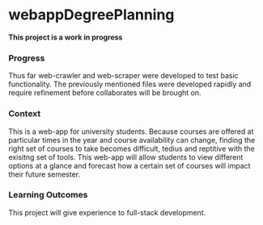 # webappDegreePlanning


**This project is a work in progress**

### Progress
Thus far web-crawler and web-scraper were developed to test basic functionality. The previously mentioned files were developed rapidly and require refinement before collaborates will be brought on.

### Context
This is a web-app for university students. Because courses are offered at particular times in the year and course availability can change, finding the right set of courses to take becomes difficult, tedius and reptitive with the exisitng set of tools. This web-app will allow students to view different options at a glance and forecast how a certain set of courses will impact their future semester.

### Learning Outcomes
This project will give experience to full-stack development.
